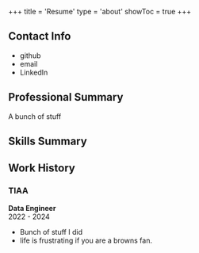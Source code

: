 +++
title = 'Resume'
type = 'about'
showToc = true
+++

## Contact Info

* github
* email
* LinkedIn

## Professional Summary

A bunch of stuff

## Skills Summary

## Work History

### TIAA
**Data Engineer**\
2022 - 2024
* Bunch of stuff I did
* life is frustrating if you are a browns fan.
